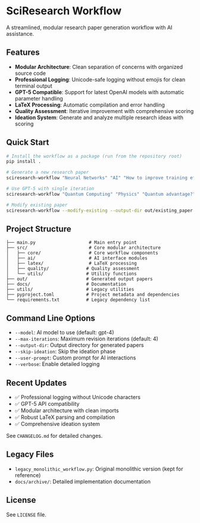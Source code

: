 # SciResearch Workflow

A streamlined, modular research paper generation workflow with AI assistance.

## Features

- **Modular Architecture**: Clean separation of concerns with organized source code
- **Professional Logging**: Unicode-safe logging without emojis for clean terminal output
- **GPT-5 Compatible**: Support for latest OpenAI models with automatic parameter handling
- **LaTeX Processing**: Automatic compilation and error handling
- **Quality Assessment**: Iterative improvement with comprehensive scoring
- **Ideation System**: Generate and analyze multiple research ideas with scoring

## Quick Start

```bash
# Install the workflow as a package (run from the repository root)
pip install .

# Generate a new research paper
sciresearch-workflow "Neural Networks" "AI" "How to improve training efficiency?" --output-dir out/neural_nets

# Use GPT-5 with single iteration
sciresearch-workflow "Quantum Computing" "Physics" "Quantum advantage?" --model gpt-5 --max-iterations 1 --output-dir out/quantum

# Modify existing paper
sciresearch-workflow --modify-existing --output-dir out/existing_paper --max-iterations 2
```

## Project Structure

```
├── main.py                    # Main entry point
├── src/                       # Core modular architecture
│   ├── core/                  # Core workflow components
│   ├── ai/                    # AI interface modules
│   ├── latex/                 # LaTeX processing
│   ├── quality/              # Quality assessment
│   └── utils/                # Utility functions
├── out/                      # Generated output papers
├── docs/                     # Documentation
├── utils/                    # Legacy utilities
├── pyproject.toml            # Project metadata and dependencies
└── requirements.txt          # Legacy dependency list
```

## Command Line Options

- `--model`: AI model to use (default: gpt-4)
- `--max-iterations`: Maximum revision iterations (default: 4)
- `--output-dir`: Output directory for generated papers
- `--skip-ideation`: Skip the ideation phase
- `--user-prompt`: Custom prompt for AI interactions
- `--verbose`: Enable detailed logging

## Recent Updates

- ✅ Professional logging without Unicode characters
- ✅ GPT-5 API compatibility 
- ✅ Modular architecture with clean imports
- ✅ Robust LaTeX parsing and compilation
- ✅ Comprehensive ideation system

See `CHANGELOG.md` for detailed changes.

## Legacy Files

- `legacy_monolithic_workflow.py`: Original monolithic version (kept for reference)
- `docs/archive/`: Detailed implementation documentation

## License

See `LICENSE` file.
